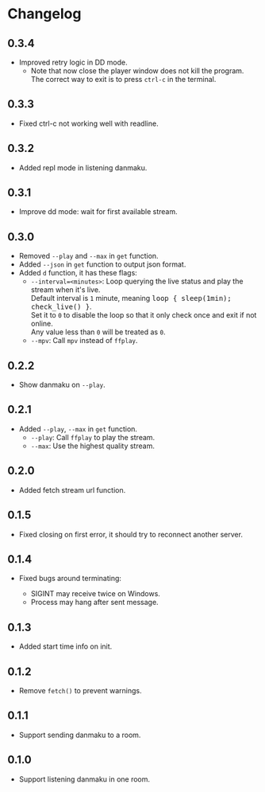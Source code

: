 # Changelog

## 0.3.4

- Improved retry logic in DD mode.
  - Note that now close the player window does not kill the program.
    The correct way to exit is to press `ctrl-c` in the terminal.

## 0.3.3

- Fixed ctrl-c not working well with readline.

## 0.3.2

- Added repl mode in listening danmaku.

## 0.3.1

- Improve dd mode: wait for first available stream.

## 0.3.0

- Removed `--play` and `--max` in `get` function.
- Added `--json` in `get` function to output json format.
- Added `d` function, it has these flags:
  - `--interval=<minutes>`: Loop querying the live status and play the stream when it's live.\
    Default interval is `1` minute, meaning <samp>loop { sleep(1min); check_live() }</samp>.\
    Set it to `0` to disable the loop so that it only check once and exit if not online.\
    Any value less than `0` will be treated as `0`.
  - `--mpv`: Call `mpv` instead of `ffplay`.

## 0.2.2

- Show danmaku on `--play`.

## 0.2.1

- Added `--play`, `--max` in `get` function.
  - `--play`: Call `ffplay` to play the stream.
  - `--max`: Use the highest quality stream.

## 0.2.0

- Added fetch stream url function.

## 0.1.5

- Fixed closing on first error, it should try to reconnect another server.

## 0.1.4

- Fixed bugs around terminating:

  - SIGINT may receive twice on Windows.
  - Process may hang after sent message.

## 0.1.3

- Added start time info on init.

## 0.1.2

- Remove `fetch()` to prevent warnings.

## 0.1.1

- Support sending danmaku to a room.

## 0.1.0

- Support listening danmaku in one room.
